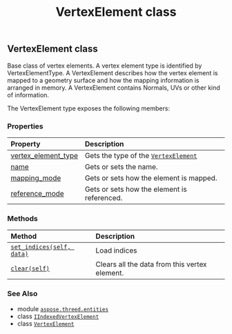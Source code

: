 ﻿---
title: VertexElement class
second_title: Aspose.3D for Python via .NET API References
description: 
type: docs
weight: 400
url: /python-net/aspose.threed.entities/vertexelement/
is_root: false
---

## VertexElement class

Base class of vertex elements.
A vertex element type is identified by VertexElementType. 
A VertexElement describes how the vertex element is mapped to a geometry surface and how the mapping information is arranged in memory. 
A VertexElement contains Normals, UVs or other kind of information.



The VertexElement type exposes the following members:

### Properties
| Property | Description |
| :- | :- |
| [vertex_element_type](/3d/python-net/aspose.threed.entities/vertexelement/vertex_element_type) | Gets the type of the [`VertexElement`](/3d/python-net/aspose.threed.entities/vertexelement) |
| [name](/3d/python-net/aspose.threed.entities/vertexelement/name) | Gets or sets the name. |
| [mapping_mode](/3d/python-net/aspose.threed.entities/vertexelement/mapping_mode) | Gets or sets how the element is mapped. |
| [reference_mode](/3d/python-net/aspose.threed.entities/vertexelement/reference_mode) | Gets or sets how the element is referenced. |


### Methods
| Method | Description |
| :- | :- |
| [`set_indices(self, data)`](/3d/python-net/aspose.threed.entities/vertexelement/set_indices/#list) | Load indices |
| [`clear(self)`](/3d/python-net/aspose.threed.entities/vertexelement/clear/#) | Clears all the data from this vertex element. |



### See Also
* module [`aspose.threed.entities`](..)
* class [`IIndexedVertexElement`](/3d/python-net/aspose.threed.entities/iindexedvertexelement)
* class [`VertexElement`](/3d/python-net/aspose.threed.entities/vertexelement)

